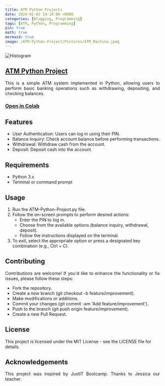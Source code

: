 ```yaml
---
title: ATM Python Projects
date: 2024-01-02 14:10:00 +0800
categories: [Blogging, Programming]
tags: [ATM, Python, Programming]
pin: true
math: true
mermaid: true
image: /ATM-Python-Project/Pictures/ATM_Machine.jpeg
---
```


![Histogram](/ATM-Python-Project/ATM_Machine.png)

## [ATM Python Project](https://github.com/MauriLoi/ATM-Python-Project)

<div align="justify"> This is a simple ATM system implemented in Python, allowing users to perform basic banking operations such as withdrawing, depositing, and checking balances. </div>

### [Open in Colab](https://colab.research.google.com/github/MauriLoi/ATM-Python-Project/blob/main/ATM(Pyhton_Code).ipynb)

## Features

*  User Authentication: Users can log in using their PIN.
*  Balance Inquiry: Check account balance before performing transactions.
*  Withdrawal: Withdraw cash from the account.
*  Deposit: Deposit cash into the account. 
 
## Requirements

* Python 3.x
* Terminal or command prompt

## Usage

1. Run the ATM-Python-Project.py file.
2. Follow the on-screen prompts to perform desired actions:
   * Enter the PIN to log in.
   * Choose from the available options (balance inquiry, withdrawal, deposit).
   * Follow the instructions displayed on the terminal.
3. To exit, select the appropriate option or press a designated key combination (e.g., Ctrl + C).

## Contributing

<div align="justify"> Contributions are welcome! If you'd like to enhance the functionality or fix issues, please follow these steps: </div> 

* Fork the repository.
* Create a new branch (git checkout -b feature/improvement).
* Make modifications or additions.
* Commit your changes (git commit -am 'Add feature/improvement').
* Push to the branch (git push origin feature/improvement).
* Create a new Pull Request. 

## License

This project is licensed under the MIT License - see the LICENSE file for details.

## Acknowledgements

<div align="justify"> This project was inspired by JustIT Bootcamp.
Thanks to Jessica our teacher. </div>

